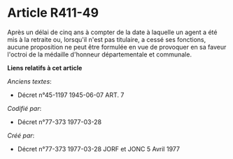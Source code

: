 # Article R411-49

Après un délai de cinq ans à compter de la date à laquelle un agent a été mis à la retraite ou, lorsqu'il n'est pas
titulaire, a cessé ses fonctions, aucune proposition ne peut être formulée en vue de provoquer en sa faveur l'octroi de la
médaille d'honneur départementale et communale.

**Liens relatifs à cet article**

_Anciens textes_:

  - Décret n°45-1197 1945-06-07 ART. 7

_Codifié par_:

  - Décret n°77-373 1977-03-28

_Créé par_:

  - Décret n°77-373 1977-03-28 JORF et JONC 5 Avril 1977
